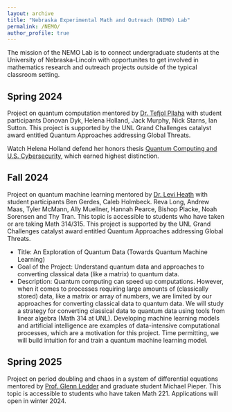 ```yaml
---
layout: archive
title: "Nebraska Experimental Math and Outreach (NEMO) Lab"
permalink: /NEMO/
author_profile: true
---
```



The mission of the NEMO Lab is to connect undergraduate students at the University of Nebraska-Lincoln with opportunites to get involved in mathematics research and outreach projects outside of the typical classroom setting.

Spring 2024
---------------
Project on quantum computation mentored by [Dr. Tefjol Pllaha](https://www.math.unl.edu/~tpllaha2/) with student participants Donovan Dyk, Helena Holland, Jack Murphy, Nick Starns, Ian Sutton. This project is supported by the UNL Grand Challenges catalyst award entitled Quantum Approaches addressing Global Threats.

Watch Helena Holland defend her honors thesis [Quantum Computing and U.S. Cybersecurity](https://unl.zoom.us/rec/share/6X5hyIFNO3kOFUP2NReX9kj2y3jvtMa07HEy-zDjtPnVkgXP8Hjs6nBGxm12x74U.7rCtVy1v0yQsKl3y?startTime=1709233375000), which earned highest distinction.

Fall 2024
---------------
Project on quantum machine learning mentored by [Dr. Levi Heath](https://leviheath.weebly.com/) with student participants Ben Gerdes, Caleb Holmbeck. Reva Long, Andrew Maas, Tyler McMann, Ally Muellner, Hannah Pearce, Bishop Placke, Noah Sorensen and Thy Tran. This topic is accessible to students who have taken or are taking Math 314/315.  This project is supported by the UNL Grand Challenges catalyst award entitled Quantum Approaches addressing Global Threats. 

* Title: An Exploration of Quantum Data (Towards Quantum Machine Learning)
* Goal of the Project: Understand quantum data and approaches to converting classical data (like a matrix) to quantum data.
* Description: Quantum computing can speed up computations. However, when it comes to processes requiring large amounts of (classically stored) data, like a matrix or array of numbers, we are limited by our approaches for converting classical data to quantum data. We will study a strategy for converting classical data to quantum data using tools from linear algebra (Math 314 at UNL).
Developing machine learning models and artificial intelligence are examples of data-intensive computational processes, which are a motivation for this project. Time permitting, we will build intuition for and train a quantum machine learning model.


Spring 2025
-----------------
Project on period doubling and chaos in a system of differential equations mentored by [Prof. Glenn Ledder](https://math.unl.edu/glenn-ledder) and graduate student Michael Pieper. This topic is accessible to students who have taken Math 221. Applications will open in winter 2024.